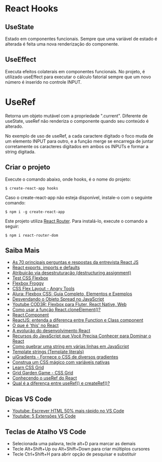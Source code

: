 # React Hooks

## UseState
Estado em componentes funcionais. Sempre que uma variável de estado é alterada
é feita uma nova renderização do componente.

## UseEffect
Executa efeitos colaterais em componentes funcionais. No projeto, é utilizado
useEffect para executar o cálculo fatorial sempre que um novo número é inserido
no controle INPUT.

# UseRef
Retorna um objeto mutável com a propriedade ".current". Diferente de useState,
useRef não renderiza o componente quando seu conteúdo é alterado.

No exemplo de uso de useRef, a cada caractere digitado o foco muda de um elemento INPUT para outro, e a função merge se encarrega de juntar corretamente os caracteres digitados em ambos os INPUTs e formar a string digitada.


## Criar o projeto

Execute o comando abaixo, onde hooks, é o nome do projeto:

```shell
$ create-react-app hooks
```

Caso o create-react-app não esteja disponível, instale-o com o seguinte comando:

```shell
$ npm i -g create-react-app
```

Este projeto utiliza [React Router](https://reactrouter.com/). Para instalá-lo,
execute o comando a seguir:

```shell
$ npm i react-router-dom
```


## Saiba Mais

- [As 70 principais perguntas e respostas da entrevista React JS](https://career.guru99.com/pt/reactjs-interview-questions/)
- [React exports, imports e defaults](https://maujor.com/tutorial/react-export-import-defaults.php)
- [Atribuição via desestruturação (destructuring assignment)](https://developer.mozilla.org/pt-BR/docs/Web/JavaScript/Reference/Operators/Destructuring_assignment)
- [Test CSS Flexbox](https://flexbox.help)
- [Flexbox Froggy](https://flexboxfroggy.com/)
- [CSS Flex Layout - Angry Tools](https://angrytools.com/css-flex/)
- [Alura: Flexbox CSS: Guia Completo, Elementos e Exemplos](https://www.alura.com.br/artigos/css-guia-do-flexbox)
- [Desvendando o Objeto Spread no JavaScript](https://codertechdotblog.wordpress.com/2023/07/19/desvendando-o-objeto-spread-no-javascript-desmistificando-seus-recursos-e-exemplos-de-uso/)
- [Youtube COD3R: Flexbox para Fluter, React Native, Web](https://youtu.be/s-CARPA01NU)
- [Como usar a função React.cloneElement()?](https://acervolima.com/como-usar-a-funcao-react-cloneelement/)
- [React.Component](https://pt-br.legacy.reactjs.org/docs/react-component.html)
- [ReactJS: entenda a diferença entre Function e Class component](https://blog.ateliware.com/reactjs-function-class-component/)
- [O que é 'this' no React](https://medium.com/byte-sized-react/what-is-this-in-react-25c62c31480)
- [A evolução do desenvolvimento React](https://www.alura.com.br/artigos/evolucao-desenvolvimento-react)
- [Recursos do JavaScript que Você Precisa Conhecer para Dominar o React](https://kinsta.com/pt/blog/javascript-react/)
- [Como quebrar uma string em várias linhas em JavaScript](https://horadecodar.com.br/como-quebrar-uma-string-em-varias-linhas-em-javascript/)
- [Template strings (Template literals)](https://developer.mozilla.org/pt-BR/docs/Web/JavaScript/Reference/Template_literals)
- [uiGradients - Fornece o CSS de diversos gradientes](https://uigradients.com/)
- [Construa um CSS mágico com variáveis nativas](https://www.alura.com.br/artigos/construa-css-magico-variaveis-nativas)
- [Learn CSS Grid](https://learncssgrid.com/#grid-container)
- [Grid Garden Game - CSS Grid](https://cssgridgarden.com/)
- [Conhecendo o useRef do React](https://medium.com/@guigaoliveira_/conhecendo-o-useref-do-react-9d67e66)
- [Qual é a diferença entre useRef() e createRef()?](https://stackoverflow.com/questions/54620698/whats-the-difference-between-useref-and-createref)

## Dicas VS Code
- [Youtube: Escrever HTML 50% mais rápido no VS Code](https://youtu.be/8jLfTDn3_TM)
- [Youtube: 5 Extensões VS Code](https://youtu.be/HIxRDyFfnuc)

## Teclas de Atalho VS Code

- Selecionada uma palavra, tecle alt+D para marcar as demais
- Tecle Alt+Shift+Up ou Alt+Shift+Down para criar múltiplos cursores
- Tecle Ctrl+Shift+H para abrir opção de pesquisar e substituir